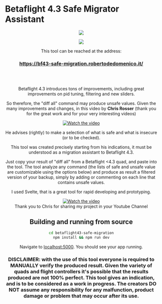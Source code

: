 # Betaflight 4.3 Safe Migrator Assistant

<div align="center">
  
![](https://media.giphy.com/media/UZNd6HH4PF4p8SQV5L/giphy.gif)
  
![](https://media.giphy.com/media/Pqo9CtZDvNokhOFROY/giphy.gif)
  
  This tool can be reached at the address: <br />
### https://bf43-safe-migration.robertodedomenico.it/
  <br />
  
<br />Betaflight 4.3 introduces tons of improvements, including great improvements on pid tuning, filtering and new sliders.

So therefore, the "diff all" command may produce unsafe values. Given the many improvements and changes, in this video by <b>Chris Rosser</b> (thank you for the great work and for your very interesting videos)

[![Watch the video](https://img.youtube.com/vi/0s4iJ5Vc-48/hqdefault.jpg)](https://youtu.be/0s4iJ5Vc-48)

He advises (rightly) to make a selection of what is safe and what is insecure (or to be checked).

This tool was created precisely starting from his indications, it must be understood as a migration assistant to Betaflight 4.3.

Just copy your result of "diff all" from a Betaflight <4.3 quad, and paste into the tool.
The tool analyze any command (the lists of safe and unsafe value are customizable using the options below) and produce as result a filtered version of your backup, simply by adding or commenting on each line that contains unsafe values.

I used Svelte, that is a great tool for rapid developing and prototyping.

                                        
[![Watch the video](https://img.youtube.com/vi/8SyJQU778No/hqdefault.jpg)](https://youtu.be/8SyJQU778No)
<br />Thank you to Chris for sharing my project in your Youtube Channel
                                                       

## Building and running from source

```bash
cd betaflight43-safe-migration
npm install && npm run dev
```

Navigate to [localhost:5000](http://localhost:5000). You should see your app running. 

### DISCLAIMER: with the use of this tool everyone is required to MANUALLY verify the produced result. Given the variety of quads and flight controllers it's possible that the results produced are not 100% perfect. This tool gives an indication, and is to be considered as a work in progress. The creators DO NOT assume any responsibility for any malfunction, product damage or problem that may occur after its use.
</div>
